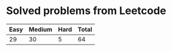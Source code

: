 # Solved problems from Leetcode

| **Easy** | **Medium** | **Hard** | **Total** |
| -------- | ---------- | -------- | --------- |
| 29       | 30         | 5        | 64        |
